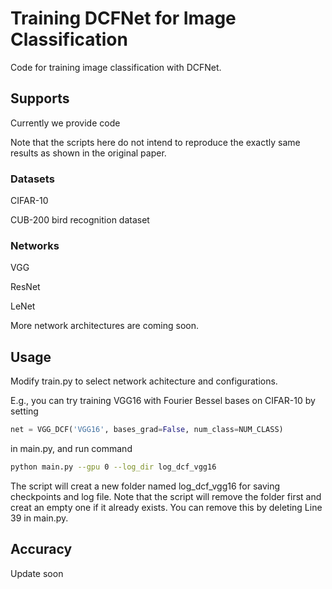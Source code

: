 # Training DCFNet for Image Classification

Code for training image classification with DCFNet.


## Supports

Currently we provide code 

Note that the scripts here do not intend to reproduce the exactly same results as shown in the original paper.

### Datasets

CIFAR-10

CUB-200 bird recognition dataset

### Networks

VGG

ResNet

LeNet

More network architectures are coming soon.

## Usage
Modify train.py to select network achitecture and configurations. 

E.g., you can try training VGG16 with Fourier Bessel bases on CIFAR-10 by setting

```python
net = VGG_DCF('VGG16', bases_grad=False, num_class=NUM_CLASS)
```
in main.py, and run command
```Bash
python main.py --gpu 0 --log_dir log_dcf_vgg16
```
The script will creat a new folder named log_dcf_vgg16 for saving checkpoints and log file. Note that the script will remove the folder first and creat an empty one if it already exists. You can remove this by deleting Line 39 in main.py.

## Accuracy
Update soon


